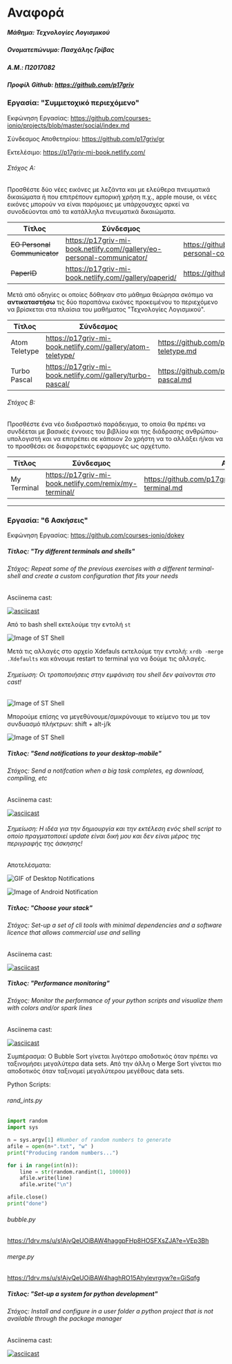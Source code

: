 # Αναφορά
##### Μάθημα: Τεχνολογίες Λογισμικού
##### Ονοματεπώνυμο: Πασχάλης Γρίβας
##### Α.Μ.: Π2017082
##### Προφίλ Github: https://github.com/p17griv

### Εργασία: "Συμμετοχικό περιεχόμενο"

Εκφώνηση Εργασίας: https://github.com/courses-ionio/projects/blob/master/social/index.md

Σύνδεσμος Αποθετηρίου: https://github.com/p17griv/gr

Εκτελέσιμο: https://p17griv-mi-book.netlify.com/

###### Στόχος Α: 

Προσθέστε δύο νέες εικόνες με λεζάντα και με ελεύθερα πνευματικά δικαιώματα ή που επιτρέπουν εμπορική χρήση π.χ., apple mouse, οι νέες εικόνες μπορούν να είναι παρόμοιες με υπάρχουσχες αρκεί να συνοδεύονται από τα κατάλληλα πνευματικά δικαιώματα.

Τίτλος | Σύνδεσμος | Αρχείο
------ | --------- | --------
~~EO Personal Communicator~~ | https://p17griv-mi-book.netlify.com//gallery/eo-personal-communicator/ | https://github.com/p17griv/gr/blob/master/_gallery/eo-personal-communicator.md
~~PaperID~~ | https://p17griv-mi-book.netlify.com//gallery/paperid/ | https://github.com/p17griv/gr/blob/master/_gallery/paperid.md

Μετά από οδηγίες οι οποίες δόθηκαν στο μάθημα θεώρησα σκόπιμο να **αντικαταστήσω** τις δύο παραπάνω εικόνες προκειμένου το περιεχόμενο να βρίσκεται στα πλαίσια του μαθήματος "Τεχνολογίες Λογισμικού".

Τίτλος | Σύνδεσμος | Αρχείο
------ | --------- | --------
Atom Teletype | https://p17griv-mi-book.netlify.com//gallery/atom-teletype/ | https://github.com/p17griv/gr/blob/master/_gallery/atom-teletype.md
Turbo Pascal | https://p17griv-mi-book.netlify.com//gallery/turbo-pascal/ | https://github.com/p17griv/gr/blob/master/_gallery/turbo-pascal.md

###### Στόχος Β: 

Προσθέστε ένα νέο διαδραστικό παράδειγμα, το οποία θα πρέπει να συνδέεται με βασικές έννοιες του βιβλίου και της διάδρασης ανθρώπου-υπολογιστή και να επιτρέπει σε κάποιον 2ο χρήστη να το αλλάξει ή/και να το προσθέσει σε διαφορετικές εφαρμογές ως αρχέτυπο.

Τίτλος | Σύνδεσμος | Αρχείο
------ | --------- | --------
My Terminal | https://p17griv-mi-book.netlify.com/remix/my-terminal/ | https://github.com/p17griv/gr/blob/master/_remix/my-terminal.md

____________________________________________________________________________________________________


### Εργασία: "6 Ασκήσεις"

Εκφώνηση Εργασίας: https://github.com/courses-ionio/dokey

##### Τίτλος: "Try different terminals and shells"

###### Στόχος: Repeat some of the previous exercises with a different terminal-shell and create a custom configuration that fits your needs

Asciinema cast: 

[![asciicast](https://asciinema.org/a/VbCDqkxLYALQrqkSML4XQ2fom.svg)](https://asciinema.org/a/VbCDqkxLYALQrqkSML4XQ2fom)

Από το bash shell εκτελούμε την εντολή ```st```

![Image of ST Shell](https://github.com/p17griv/sw/blob/2017082/projects/2017082/run%20st.png)

Μετά τις αλλαγές στο αρχείο Χdefauls εκτελούμε την εντολή: ```xrdb -merge .Xdefaults```
και κάνουμε restart το terminal για να δούμε τις αλλαγές.

###### Σημείωση: Οι τροποποιήσεις στην εμφάνιση του shell δεν φαίνονται στο cast!

![Image of ST Shell](https://github.com/p17griv/sw/blob/2017082/projects/2017082/colors%20st.png)

Μπορούμε επίσης να μεγεθύνουμε/σμικρύνουμε το κείμενο του με τον συνδυασμό πλήκτρων: shift + alt-j/k

![Image of ST Shell](https://github.com/p17griv/sw/blob/2017082/projects/2017082/zoom%20in%20st.png)

##### Τίτλος: "Send notifications to your desktop-mobile"

###### Στόχος: Send a notifcation when a big task completes, eg download, compiling, etc

Asciinema cast: 

[![asciicast](https://asciinema.org/a/iCoIp9QTar6d0fEuDCIhcyzqi.svg)](https://asciinema.org/a/iCoIp9QTar6d0fEuDCIhcyzqi)

###### Σημείωση: Η ιδέα για την δημιουργία και την εκτέλεση ενός shell script το οποίο πραγματοποιεί update είναι δική μου και δεν είναι μέρος της περιγραφής της άσκησης!

Αποτελέσματα:

![GIF of Desktop Notifications](https://github.com/p17griv/sw/blob/2017082/projects/2017082/notifications.gif)

![Image of Android Notification](https://github.com/p17griv/sw/blob/2017082/projects/2017082/notifications%20android%20res.png)

##### Τίτλος: "Choose your stack"

###### Στόχος: Set-up a set of cli tools with minimal dependencies and a software licence that allows commercial use and selling

Asciinema cast: 

[![asciicast](https://asciinema.org/a/QORfRh1yXwCvuooEVCqqCJ8xj.svg)](https://asciinema.org/a/QORfRh1yXwCvuooEVCqqCJ8xj)

##### Τίτλος: "Performance monitoring"

###### Στόχος: Monitor the performance of your python scripts and visualize them with colors and/or spark lines

Asciinema cast: 

[![asciicast](https://asciinema.org/a/4w8V7WpYz0FtvPRGQfZWiFc8E.svg)](https://asciinema.org/a/4w8V7WpYz0FtvPRGQfZWiFc8E)

Συμπέρασμα: Ο Bubble Sort γίνεται λιγότερο αποδοτικός όταν πρέπει να ταξινομήσει μεγαλύτερα data sets. Από την άλλη ο Merge Sort γίνεται πιο αποδοτικός όταν ταξινομεί μεγαλύτερου μεγέθους data sets.

Python Scripts:

###### rand_ints.py

```python
import random
import sys

n = sys.argv[1] #Number of random numbers to generate
afile = open(n+".txt", "w" )
print("Producing random numbers...")

for i in range(int(n)):
    line = str(random.randint(1, 10000))
    afile.write(line)
    afile.write("\n")

afile.close()
print("done")
```

###### bubble.py

https://1drv.ms/u/s!AjvQeUOiBAW4haggpFHp8HOSFXsZJA?e=VEp3Bh

###### merge.py

https://1drv.ms/u/s!AjvQeUOiBAW4haghRO15Ahylevrgyw?e=GiSqfg

##### Τίτλος: "Set-up a system for python development"

###### Στόχος: Install and configure in a user folder a python project that is not available through the package manager

Asciinema cast: 

[![asciicast](https://asciinema.org/a/fQvbcxj5gB5eNTlDQgn7Z9WA7.svg)](https://asciinema.org/a/fQvbcxj5gB5eNTlDQgn7Z9WA7)

